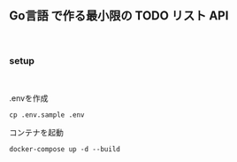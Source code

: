 ## Go言語 で作る最小限の TODO リスト API

<br />


### **setup**

<br />


.envを作成

```
cp .env.sample .env
```

コンテナを起動
```
docker-compose up -d --build
```

